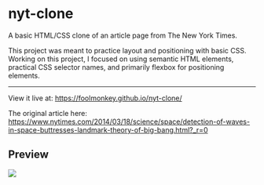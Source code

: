 # nyt-clone
A basic HTML/CSS clone of an article page from The New York Times.

This project was meant to practice layout and positioning with basic CSS. 
Working on this project, I focused on using semantic HTML elements, practical CSS selector names, and primarily flexbox for positioning elements.

-------

View it live at: https://foolmonkey.github.io/nyt-clone/


The original article here: https://www.nytimes.com/2014/03/18/science/space/detection-of-waves-in-space-buttresses-landmark-theory-of-big-bang.html?_r=0

Preview
-------
![](nyt.png)
